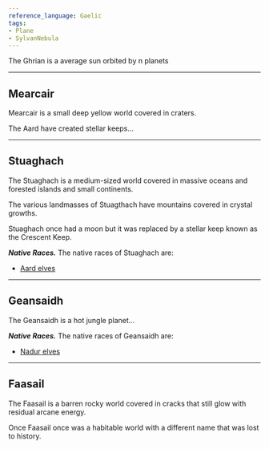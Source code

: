 ```yaml
---
reference_language: Gaelic
tags:
- Plane
- SylvanNebula
---
```



The Ghrian is a average sun orbited by n planets

___

## Mearcair
Mearcair is a small deep yellow world covered in craters.

The Aard have created stellar keeps...

___

## Stuaghach
The Stuaghach is a medium-sized world covered in massive oceans and forested islands and small continents.

The various landmasses of Stuagthach have mountains covered in crystal growths.

Stuaghach once had a moon but it was replaced by a stellar keep known as the Crescent Keep.

***Native Races.***
The native races of Stuaghach are:
- [Aard elves](Elf#^72d444)

___

## Geansaidh
The Geansaidh is a hot jungle planet...

***Native Races.***
The native races of Geansaidh are:
- [Nadur elves](Elf#^7a543b)

___

## Faasail
The Faasail is a barren rocky world covered in cracks that still glow with residual arcane energy.

Once Faasail once was a habitable world with a different name that was lost to history.
